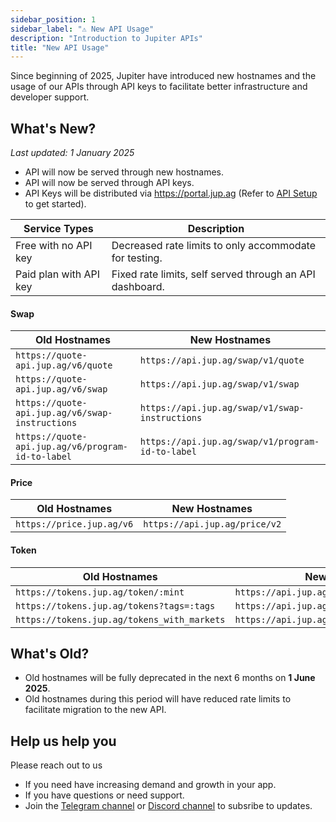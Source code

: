 ```yaml
---
sidebar_position: 1
sidebar_label: "⚠️ New API Usage"
description: "Introduction to Jupiter APIs"
title: "New API Usage"
---
```


<head>
    <title>API Usage</title>
    <meta name="twitter:card" content="summary" />
</head>

Since beginning of 2025, Jupiter have introduced new hostnames and the usage of our APIs through API keys to facilitate better infrastructure and developer support.

## What's New?

_Last updated: 1 January 2025_

- API will now be served through new hostnames.
- API will now be served through API keys.
- API Keys will be distributed via https://portal.jup.ag (Refer to [API Setup](./api-setup) to get started).

| Service Types          | Description                                              |
| ---------------------- | -------------------------------------------------------- |
| Free with no API key   | Decreased rate limits to only accommodate for testing.   |
| Paid plan with API key | Fixed rate limits, self served through an API dashboard. |

#### Swap

| Old Hostnames                                     | New Hostnames                                    |
| ------------------------------------------------- | ------------------------------------------------ |
| `https://quote-api.jup.ag/v6/quote`               | `https://api.jup.ag/swap/v1/quote`               |
| `https://quote-api.jup.ag/v6/swap`                | `https://api.jup.ag/swap/v1/swap`                |
| `https://quote-api.jup.ag/v6/swap-instructions`   | `https://api.jup.ag/swap/v1/swap-instructions`   |
| `https://quote-api.jup.ag/v6/program-id-to-label` | `https://api.jup.ag/swap/v1/program-id-to-label` |

#### Price

| Old Hostnames             | New Hostnames                 |
| ------------------------- | ----------------------------- |
| `https://price.jup.ag/v6` | `https://api.jup.ag/price/v2` |

#### Token

| Old Hostnames                               | New Hostnames                                 |
| ------------------------------------------- | --------------------------------------------- |
| `https://tokens.jup.ag/token/:mint`         | `https://api.jup.ag/tokens/v1/token/:mint`    |
| `https://tokens.jup.ag/tokens?tags=:tags`   | `https://api.jup.ag/tokens/v1/tagged/:tag`    |
| `https://tokens.jup.ag/tokens_with_markets` | `https://api.jup.ag/tokens/v1/mints/tradable` |

## What's Old?

- Old hostnames will be fully deprecated in the next 6 months on **1 June 2025**.
- Old hostnames during this period will have reduced rate limits to facilitate migration to the new API.

## Help us help you

Please reach out to us

- If you need have increasing demand and growth in your app.
- If you have questions or need support.
- Join the [Telegram channel](https://t.me/jup_dev) or [Discord channel](https://discord.com/channels/897540204506775583/1115543693005430854) to subsribe to updates.

